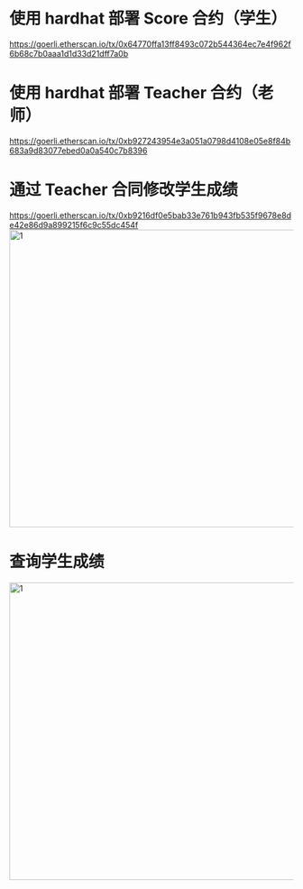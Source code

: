 # 使用 hardhat 部署 Score 合约（学生）

https://goerli.etherscan.io/tx/0x64770ffa13ff8493c072b544364ec7e4f962f6b68c7b0aaa1d1d33d21dff7a0b

# 使用 hardhat 部署 Teacher 合约（老师）

https://goerli.etherscan.io/tx/0xb927243954e3a051a0798d4108e05e8f84b683a9d83077ebed0a0a540c7b8396

# 通过 Teacher 合同修改学生成绩

https://goerli.etherscan.io/tx/0xb9216df0e5bab33e761b943fb535f9678e8de42e86d9a899215f6c9c55dc454f
<img width="528" alt="1" src="https://github.com/qq335103060/learnblockchain/blob/main/W2/W2-2/w2_2_hardhat/images/teacherSetStudentScore.png">

# 查询学生成绩

<img width="528" alt="1" src="https://github.com/qq335103060/learnblockchain/blob/main/W2/W2-2/w2_2_hardhat/images/getStudent.png">
